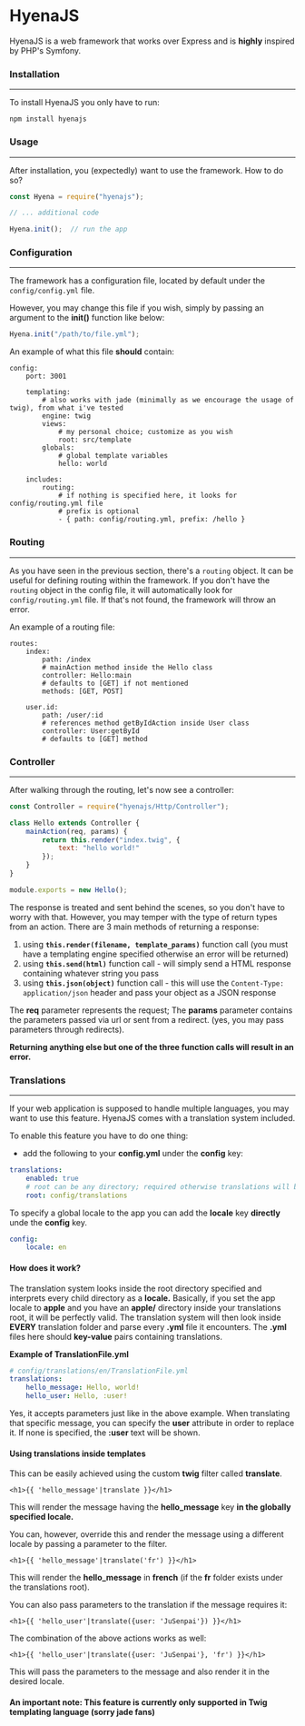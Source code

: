 # HyenaJS
HyenaJS is a web framework that works over Express and is **highly** inspired by PHP's Symfony.

### Installation
---
To install HyenaJS you only have to run:
```
npm install hyenajs
```

### Usage
---
After installation, you (expectedly) want to use the framework. How to do so?
```javascript
const Hyena = require("hyenajs");

// ... additional code 

Hyena.init();  // run the app
```


### Configuration
---
The framework has a configuration file, located by default under the `config/config.yml` file.

However, you may change this file if you wish, simply by passing an argument to the **init()** function like below:

```javascript
Hyena.init("/path/to/file.yml");
```

An example of what this file **should** contain:
```
config:
    port: 3001

    templating:
        # also works with jade (minimally as we encourage the usage of twig), from what i've tested
        engine: twig 		
        views:
            # my personal choice; customize as you wish
            root: src/template	
        globals:
            # global template variables
            hello: world	

    includes:
        routing: 
            # if nothing is specified here, it looks for config/routing.yml file
            # prefix is optional
            - { path: config/routing.yml, prefix: /hello }	
```

### Routing
---
As you have seen in the previous section, there's a `routing` object. It can be useful for defining routing within the framework. If you don't have the `routing` object in the config file, it will automatically look for `config/routing.yml` file. If that's not found, the framework will throw an error.

An example of a routing file:

```
routes:
    index:
        path: /index
        # mainAction method inside the Hello class
        controller: Hello:main
        # defaults to [GET] if not mentioned
        methods: [GET, POST]	
	
	user.id:
		path: /user/:id
		# references method getByIdAction inside User class
		controller: User:getById
		# defaults to [GET] method
```


### Controller
---
After walking through the routing, let's now see a controller:

```javascript
const Controller = require("hyenajs/Http/Controller");

class Hello extends Controller {
    mainAction(req, params) {
        return this.render("index.twig", {
            text: "hello world!"
        });
    }
}

module.exports = new Hello();
```

The response is treated and sent behind the scenes, so you don't have to worry with that. However, you may temper with the type of return types from an action. There are 3 main methods of returning a response:

1. using **`this.render(filename, template_params)`** function call (you must have a templating engine specified otherwise an error will be returned)
2. using **`this.send(html)`** function call - will simply send a HTML response containing whatever string you pass
3. using **`this.json(object)`** function call - this will use the `Content-Type: application/json` header and pass your object as a JSON response

The **req** parameter represents the request;
The **params** parameter contains the parameters passed via url or sent from a redirect. (yes, you may pass parameters through redirects).

**Returning anything else but one of the three function calls will result in an error.**


### Translations
---

If your web application is supposed to handle multiple languages, you may want to use this feature. HyenaJS comes with a translation system included.

To enable this feature you have to do one thing:
* add the following to your **config.yml** under the **config** key:
	
	
```yaml
translations:
	enabled: true
	# root can be any directory; required otherwise translations will be disabled
	root: config/translations
```

To specify a global locale to the app you can add the **locale** key **directly** unde the **config** key.

```yaml
config:
	locale: en
```

#### How does it work?
The translation system looks inside the root directory specified and interprets every child directory as a **locale.** Basically, if you set the app locale to **apple** and you have an **apple/** directory inside your translations root, it will be perfectly valid.
The translation system will then look inside **EVERY** translation folder and parse every **.yml** file it encounters. The **.yml** files here should **key-value** pairs containing translations.

**Example of TranslationFile.yml**

```yaml
# config/translations/en/TranslationFile.yml
translations:
	hello_message: Hello, world!
	hello_user: Hello, :user!
```

Yes, it accepts parameters just like in the above example. When translating that specific message, you can specify the **user** attribute in order to replace it. If none is specified, the **:user** text will be shown.

#### Using translations inside templates
This can be easily achieved using the custom **twig** filter called **translate**.

```twig
<h1>{{ 'hello_message'|translate }}</h1>
```

This will render the message having the **hello_message** key **in the globally specified locale.**

You can, however, override this and render the message using a different locale by passing a parameter to the filter.
```twig
<h1>{{ 'hello_message'|translate('fr') }}</h1>
```

This will render the **hello_message** in **french** (if the **fr** folder exists under the translations root).

You can also pass parameters to the translation if the message requires it:

```twig
<h1>{{ 'hello_user'|translate({user: 'JuSenpai'}) }}</h1>
```

The combination of the above actions works as well:
```twig
<h1>{{ 'hello_user'|translate({user: 'JuSenpai'}, 'fr') }}</h1>
```

This will pass the parameters to the message and also render it in the desired locale.

#### An important note: This feature is currently only supported in Twig templating language (sorry jade fans)















